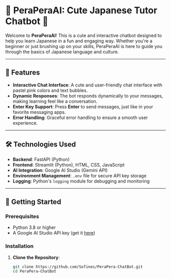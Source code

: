 # 🌸 PeraPeraAI: Cute Japanese Tutor Chatbot 🌸

Welcome to **PeraPeraAI**! This is a cute and interactive chatbot designed to help you learn Japanese in a fun and engaging way. Whether you're a beginner or just brushing up on your skills, PeraPeraAI is here to guide you through the basics of Japanese language and culture.

---

## 🎀 Features

- **Interactive Chat Interface**: A cute and user-friendly chat interface with pastel pink colors and text bubbles.
- **Dynamic Responses**: The bot responds dynamically to your messages, making learning feel like a conversation.
- **Enter Key Support**: Press **Enter** to send messages, just like in your favorite messaging apps.
- **Error Handling**: Graceful error handling to ensure a smooth user experience.

---

## 🛠️ Technologies Used

- **Backend**: FastAPI (Python)
- **Frontend**: Streamlit (Python), HTML, CSS, JavaScript
- **AI Integration**: Google AI Studio (Gemini API)
- **Environment Management**: `.env` file for secure API key storage
- **Logging**: Python's `logging` module for debugging and monitoring

---

## 🚀 Getting Started

### Prerequisites

- Python 3.8 or higher
- A Google AI Studio API key (get it [here](https://aistudio.google.com/))

### Installation

1. **Clone the Repository**:
   ```bash
   git clone https://github.com/Sofines/PeraPera-ChatBot.git
   cd PeraPera-ChatBot
   ```

